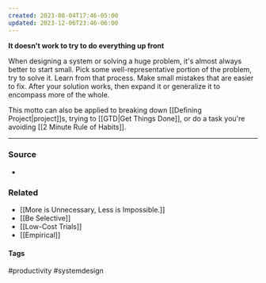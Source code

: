 ```yaml
---
created: 2023-08-04T17:46-05:00
updated: 2023-12-06T23:46-06:00
---
```

**It doesn't work to try to do everything up front**

When designing a system or solving a huge problem, it's almost always better to start small. Pick some well-representative portion of the problem, try to solve it. Learn from that process. Make small mistakes that are easier to fix. After your solution works, then expand it or generalize it to encompass more of the whole.

This motto can also be applied to breaking down [[Defining Project|project]]s, trying to [[GTD|Get Things Done]], or do a task you're avoiding [[2 Minute Rule of Habits]].

---
### Source
- 

### Related
- [[More is Unnecessary, Less is Impossible.]]
- [[Be Selective]]
- [[Low-Cost Trials]]
- [[Empirical]]

#### Tags
#productivity #systemdesign 